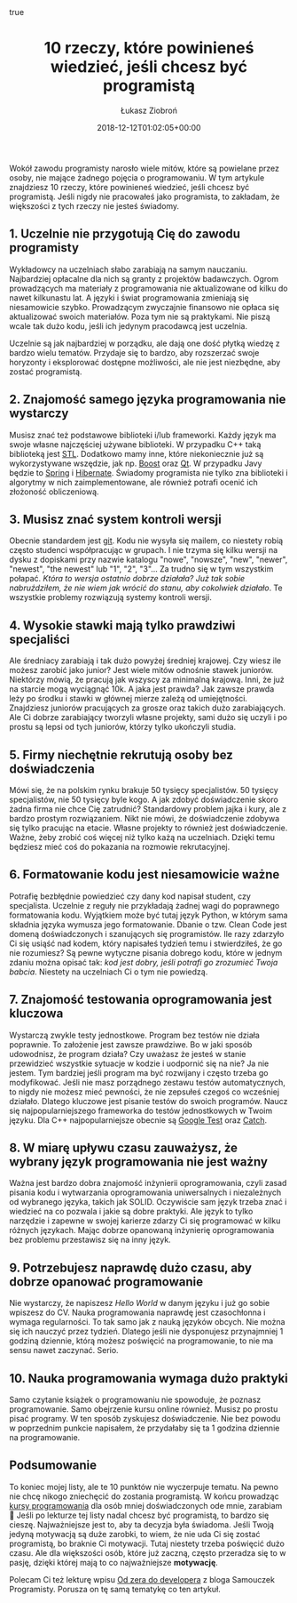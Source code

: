 ﻿---
title: "10 rzeczy, które powinieneś wiedzieć, jeśli chcesz być programistą"
date: 2018-12-12T01:02:05+00:00
draft: false
author: Łukasz Ziobroń
authorLink: ""
description: ""
summary: ""
url: /post/10-rzeczy-ktore-powinienes-wiedziec-jesli-chcesz-byc-programista/

tags: ["nauka", "programowanie", "mity", "10 rzeczy ..."]
categories: ["Post", "Warto wiedzieć"]
hiddenFromHomePage: false

featuredImage: "featured.jpg"
featuredImagePreview: "/post/10-rzeczy-ktore-powinienes-wiedziec-jesli-chcesz-byc-programista/featured.jpg"

toc:
  enable: true
math:
  enable: false
lightgallery: false
share:
  enable: true
comment:
  enable: true
license: ""
---

Wokół zawodu programisty narosło wiele mitów, które są powielane przez osoby, nie mające żadnego pojęcia o programowaniu. W tym artykule znajdziesz 10 rzeczy, które powinieneś wiedzieć, jeśli chcesz być programistą. Jeśli nigdy nie pracowałeś jako programista, to zakładam, że większości z tych rzeczy nie jesteś świadomy.

<!--more-->

## 1. Uczelnie nie przygotują Cię do zawodu programisty

Wykładowcy na uczelniach słabo zarabiają na samym nauczaniu. Najbardziej opłacalne dla nich są granty z projektów badawczych. Ogrom prowadzących ma materiały z programowania nie aktualizowane od kilku do nawet kilkunastu lat. A języki i świat programowania zmieniają się niesamowicie szybko. Prowadzącym zwyczajnie finansowo nie opłaca się aktualizować swoich materiałów. Poza tym nie są praktykami. Nie piszą wcale tak dużo kodu, jeśli ich jedynym pracodawcą jest uczelnia.

Uczelnie są jak najbardziej w porządku, ale dają one dość płytką wiedzę z bardzo wielu tematów. Przydaje się to bardzo, aby rozszerzać swoje horyzonty i eksplorować dostępne możliwości, ale nie jest niezbędne, aby zostać programistą.

## 2. Znajomość samego języka programowania nie wystarczy

Musisz znać też podstawowe biblioteki i/lub frameworki. Każdy język ma swoje własne najczęściej używane biblioteki. W przypadku C++ taką biblioteką jest [STL](http://cppreference.com/). Dodatkowo mamy inne, które niekoniecznie już są wykorzystywane wszędzie, jak np. [Boost](https://www.boost.org/) oraz [Qt](https://www.qt.io/developers/). W przypadku Javy będzie to [Spring](https://spring.io/) i [Hibernate](http://hibernate.org/). Świadomy programista nie tylko zna biblioteki i algorytmy w nich zaimplementowane, ale również potrafi ocenić ich złożoność obliczeniową.

## 3. Musisz znać system kontroli wersji

Obecnie standardem jest [git](https://git-scm.com/). Kodu nie wysyła się mailem, co niestety robią często studenci współpracując w grupach. I nie trzyma się kilku wersji na dysku z dopiskami przy nazwie katalogu "nowe", "nowsze", "new", "newer", "newest", "the newest" lub "1", "2", "3"... Za trudno się w tym wszystkim połapać. *Która to wersja ostatnio dobrze działała?* *Już tak sobie nabruździłem, że nie wiem jak wrócić do stanu, aby cokolwiek działało*. Te wszystkie problemy rozwiązują systemy kontroli wersji.

## 4. Wysokie stawki mają tylko prawdziwi specjaliści

Ale średniacy zarabiają i tak dużo powyżej średniej krajowej. Czy wiesz ile możesz zarobić jako junior? Jest wiele mitów odnośnie stawek juniorów. Niektórzy mówią, że pracują jak wszyscy za minimalną krajową. Inni, że już na starcie mogą wyciągnąć 10k. A jaka jest prawda? Jak zawsze prawda leży po środku i stawki w głównej mierze zależą od umiejętności. Znajdziesz juniorów pracujących za grosze oraz takich dużo zarabiających. Ale Ci dobrze zarabiający tworzyli własne projekty, sami dużo się uczyli i po prostu są lepsi od tych juniorów, którzy tylko ukończyli studia.

## 5. Firmy niechętnie rekrutują osoby bez doświadczenia

Mówi się, że na polskim rynku brakuje 50 tysięcy specjalistów. 50 tysięcy specjalistów, nie 50 tysięcy byle kogo. A jak zdobyć doświadczenie skoro żadna firma nie chce Cię zatrudnić? Standardowy problem jajka i kury, ale z bardzo prostym rozwiązaniem. Nikt nie mówi, że doświadczenie zdobywa się tylko pracując na etacie. Własne projekty to również jest doświadczenie. Ważne, żeby zrobić coś więcej niż tylko każą na uczelniach. Dzięki temu będziesz mieć coś do pokazania na rozmowie rekrutacyjnej.

## 6. Formatowanie kodu jest niesamowicie ważne

Potrafię bezbłędnie powiedzieć czy dany kod napisał student, czy specjalista. Uczelnie z reguły nie przykładają żadnej wagi do poprawnego formatowania kodu. Wyjątkiem może być tutaj język Python, w którym sama składnia języka wymusza jego formatowanie. Dbanie o tzw. Clean Code jest domeną doświadczonych i szanujących się programistów. Ile razy zdarzyło Ci się usiąść nad kodem, który napisałeś tydzień temu i stwierdziłeś, że go nie rozumiesz? Są pewne wytyczne pisania dobrego kodu, które w jednym zdaniu można opisać tak: *kod jest dobry, jeśli potrafi go zrozumieć Twoja babcia*. Niestety na uczelniach Ci o tym nie powiedzą.

## 7. Znajomość testowania oprogramowania jest kluczowa

Wystarczą zwykle testy jednostkowe. Program bez testów nie działa poprawnie. To założenie jest zawsze prawdziwe. Bo w jaki sposób udowodnisz, że program działa? Czy uważasz że jesteś w stanie przewidzieć wszystkie sytuacje w kodzie i uodpornić się na nie? Ja nie jestem. Tym bardziej jeśli program ma być rozwijany i często trzeba go modyfikować. Jeśli nie masz porządnego zestawu testów automatycznych, to nigdy nie możesz mieć pewności, że nie zepsułeś czegoś co wcześniej działało. Dlatego kluczowe jest pisanie testów do swoich programów. Naucz się najpopularniejszego frameworka do testów jednostkowych w Twoim języku. Dla C++ najpopularniejsze obecnie są [Google Test](https://github.com/abseil/googletest/blob/master/googletest/docs/primer.md) oraz [Catch](https://github.com/catchorg/Catch2/blob/master/docs/tutorial.md).

## 8. W miarę upływu czasu zauważysz, że wybrany język programowania nie jest ważny

Ważna jest bardzo dobra znajomość inżynierii oprogramowania, czyli zasad pisania kodu i wytwarzania oprogramowania uniwersalnych i niezależnych od wybranego języka, takich jak SOLID. Oczywiście sam język trzeba znać i wiedzieć na co pozwala i jakie są dobre praktyki. Ale język to tylko narzędzie i zapewne w swojej karierze zdarzy Ci się programować w kilku różnych językach. Mając dobrze opanowaną inżynierię oprogramowania bez problemu przestawisz się na inny język.

## 9. Potrzebujesz naprawdę dużo czasu, aby dobrze opanować programowanie

Nie wystarczy, że napiszesz *Hello World* w danym języku i już go sobie wpiszesz do CV. Nauka programowania naprawdę jest czasochłonna i wymaga regularności. To tak samo jak z nauką języków obcych. Nie można się ich nauczyć przez tydzień. Dlatego jeśli nie dysponujesz przynajmniej 1 godziną dziennie, którą możesz poświęcić na programowanie, to nie ma sensu nawet zaczynać. Serio.

## 10. Nauka programowania wymaga dużo praktyki

Samo czytanie książek o programowaniu nie spowoduje, że poznasz programowanie. Samo obejrzenie kursu online również. Musisz po prostu pisać programy. W ten sposób zyskujesz doświadczenie. Nie bez powodu w poprzednim punkcie napisałem, że przydałaby się ta 1 godzina dziennie na programowanie.

## Podsumowanie

To koniec mojej listy, ale te 10 punktów nie wyczerpuje tematu. Na pewno nie chcę nikogo zniechęcić do zostania programistą. W końcu prowadząc [kursy programowania][1] dla osób mniej doświadczonych ode mnie, zarabiam 🙂 Jeśli po lekturze tej listy nadal chcesz być programistą, to bardzo się cieszę. Najważniejsze jest to, aby ta decyzja była świadoma. Jeśli Twoją jedyną motywacją są duże zarobki, to wiem, że nie uda Ci się zostać programistą, bo braknie Ci motywacji. Tutaj niestety trzeba poświęcić dużo czasu. Ale dla większości osób, które już zaczną, często przeradza się to w pasję, dzięki której mają to co najważniejsze **motywację**.

Polecam Ci też lekturę wpisu [Od zera do developera](http://www.samouczekprogramisty.pl/od-zera-do-developera-czyli-jak-zostac-programista/) z bloga Samouczek Programisty. Porusza on tę samą tematykę co ten artykuł.

 [1]: https://coders.school/kursy/
